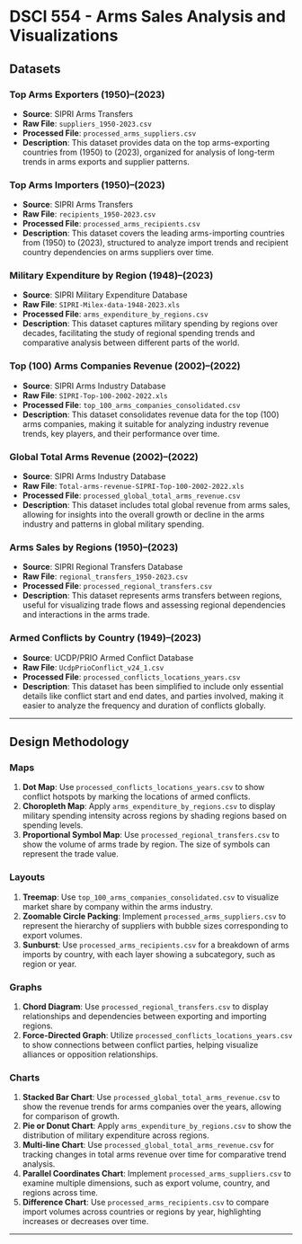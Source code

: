 # DSCI 554 - Arms Sales Analysis and Visualizations


## Datasets

### Top Arms Exporters \(1950\)–\(2023\)

- **Source**: SIPRI Arms Transfers
- **Raw File**: `suppliers_1950-2023.csv`
- **Processed File**: `processed_arms_suppliers.csv`
- **Description**: This dataset provides data on the top arms-exporting countries from \(1950\) to \(2023\), organized for analysis of long-term trends in arms exports and supplier patterns.

### Top Arms Importers \(1950\)–\(2023\)

- **Source**: SIPRI Arms Transfers
- **Raw File**: `recipients_1950-2023.csv`
- **Processed File**: `processed_arms_recipients.csv`
- **Description**: This dataset covers the leading arms-importing countries from \(1950\) to \(2023\), structured to analyze import trends and recipient country dependencies on arms suppliers over time.

### Military Expenditure by Region \(1948\)–\(2023\)

- **Source**: SIPRI Military Expenditure Database
- **Raw File**: `SIPRI-Milex-data-1948-2023.xls`
- **Processed File**: `arms_expenditure_by_regions.csv`
- **Description**: This dataset captures military spending by regions over decades, facilitating the study of regional spending trends and comparative analysis between different parts of the world.

### Top \(100\) Arms Companies Revenue \(2002\)–\(2022\)

- **Source**: SIPRI Arms Industry Database
- **Raw File**: `SIPRI-Top-100-2002-2022.xls`
- **Processed File**: `top_100_arms_companies_consolidated.csv`
- **Description**: This dataset consolidates revenue data for the top \(100\) arms companies, making it suitable for analyzing industry revenue trends, key players, and their performance over time.

### Global Total Arms Revenue \(2002\)–\(2022\)

- **Source**: SIPRI Arms Industry Database
- **Raw File**: `Total-arms-revenue-SIPRI-Top-100-2002-2022.xls`
- **Processed File**: `processed_global_total_arms_revenue.csv`
- **Description**: This dataset includes total global revenue from arms sales, allowing for insights into the overall growth or decline in the arms industry and patterns in global military spending.

### Arms Sales by Regions \(1950\)–\(2023\)

- **Source**: SIPRI Regional Transfers Database
- **Raw File**: `regional_transfers_1950-2023.csv`
- **Processed File**: `processed_regional_transfers.csv`
- **Description**: This dataset represents arms transfers between regions, useful for visualizing trade flows and assessing regional dependencies and interactions in the arms trade.

### Armed Conflicts by Country \(1949\)–\(2023\)

- **Source**: UCDP/PRIO Armed Conflict Database
- **Raw File**: `UcdpPrioConflict_v24_1.csv`
- **Processed File**: `processed_conflicts_locations_years.csv`
- **Description**: This dataset has been simplified to include only essential details like conflict start and end dates, and parties involved, making it easier to analyze the frequency and duration of conflicts globally.

---

## Design Methodology

### Maps

1. **Dot Map**: Use `processed_conflicts_locations_years.csv` to show conflict hotspots by marking the locations of armed conflicts.
2. **Choropleth Map**: Apply `arms_expenditure_by_regions.csv` to display military spending intensity across regions by shading regions based on spending levels.
3. **Proportional Symbol Map**: Use `processed_regional_transfers.csv` to show the volume of arms trade by region. The size of symbols can represent the trade value.

### Layouts

1. **Treemap**: Use `top_100_arms_companies_consolidated.csv` to visualize market share by company within the arms industry.
2. **Zoomable Circle Packing**: Implement `processed_arms_suppliers.csv` to represent the hierarchy of suppliers with bubble sizes corresponding to export volumes.
3. **Sunburst**: Use `processed_arms_recipients.csv` for a breakdown of arms imports by country, with each layer showing a subcategory, such as region or year.

### Graphs

1. **Chord Diagram**: Use `processed_regional_transfers.csv` to display relationships and dependencies between exporting and importing regions.
2. **Force-Directed Graph**: Utilize `processed_conflicts_locations_years.csv` to show connections between conflict parties, helping visualize alliances or opposition relationships.

### Charts

1. **Stacked Bar Chart**: Use `processed_global_total_arms_revenue.csv` to show the revenue trends for arms companies over the years, allowing for comparison of growth.
2. **Pie or Donut Chart**: Apply `arms_expenditure_by_regions.csv` to show the distribution of military expenditure across regions.
3. **Multi-line Chart**: Use `processed_global_total_arms_revenue.csv` for tracking changes in total arms revenue over time for comparative trend analysis.
4. **Parallel Coordinates Chart**: Implement `processed_arms_suppliers.csv` to examine multiple dimensions, such as export volume, country, and regions across time.
5. **Difference Chart**: Use `processed_arms_recipients.csv` to compare import volumes across countries or regions by year, highlighting increases or decreases over time.

---

